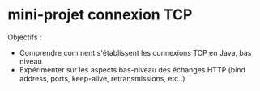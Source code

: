 # mini-projet connexion TCP 

Objectifs : 

* Comprendre comment s'établissent les connexions TCP en Java, bas niveau
* Expérimenter sur les aspects bas-niveau des échanges HTTP (bind address, ports, keep-alive, retransmissions, etc..)
